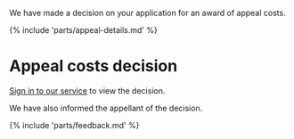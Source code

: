 We have made a decision on your application for an award of appeal costs.

{% include 'parts/appeal-details.md' %}

# Appeal costs decision

[Sign in to our service]({{front_office_url}}/manage-appeals/{{appeal_reference_number}}) to view the decision.

We have also informed the appellant of the decision.

{% include 'parts/feedback.md' %}
